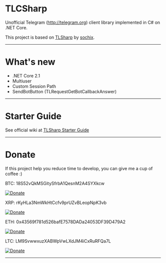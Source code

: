 # TLCSharp

Unofficial Telegram (http://telegram.org) client library implemented in C# on .NET Core.

This project is based on [TLSharp](https://github.com/sochix/TLSharp) by [sochix](https://github.com/sochix).

-------------------------------

# What's new
- .NET Core 2.1
- Multiuser
- Custom Session Path
- SendBotButton (TLRequestGetBotCallbackAnswer)

-------------------------------

# Starter Guide

See official wiki at [TLSharp Starter Guide](https://github.com/sochix/TLSharp/#starter-guide)

-------------------------------

# Donate

If this project help you reduce time to develop, you can give me a cup of coffee :)



BTC: 18S52vQkMSGitySfrbA1QesnM2A4SYXkcw

[![Donate](https://img.shields.io/badge/Donate-Bitcoin-orange.svg)](https://blockchain.info/address/18S52vQkMSGitySfrbA1QesnM2A4SYXkcw)

XRP: rKyHLa3NmWkHtCcfv9prUZvBLeopNpK3vb

[![Donate](https://img.shields.io/badge/Donate-Ripple-orange.svg)](https://bithomp.com/explorer/rKyHLa3NmWkHtCcfv9prUZvBLeopNpK3vb)

ETH: 0x43569f781d526bafE7578DADa24053DF39D479A2

[![Donate](https://img.shields.io/badge/Donate-Ethereum-orange.svg)](https://ethplorer.io/address/0x43569f781d526bafE7578DADa24053DF39D479A2)

LTC: LM9SvwwxuzXABWpVwLXdJM4iCxRuRFQa7L

[![Donate](https://img.shields.io/badge/Donate-Litecoin-orange.svg)](https://live.blockcypher.com/ltc/address/LM9SvwwxuzXABWpVwLXdJM4iCxRuRFQa7L/)

-------------------------------
